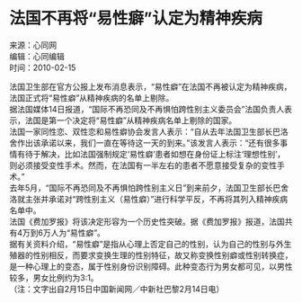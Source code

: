 # 法国不再将“易性癖”认定为精神疾病

来源：心同网  
编辑：心同编辑  
时间：2010-02-15  

法国卫生部在官方公报上发布消息表示，“易性癖”在法国不再被认定为精神疾病，法国正式将“易性癖”从精神疾病的名单上剔除。  
据法国媒体14日报道，“国际不再恐同及不再惧怕跨性别主义委员会”法国负责人表示，法国是第一个决定将“易性癖”从精神疾病名单上剔除的国家。  
法国一家同性恋、双性恋和易性癖协会发言人表示：“自从去年法国卫生部长巴洛舍作出该承诺以来，我们一直在等待这一天的到来。”该发言人表示：“还有很多事情有待于解决，比如法国强制规定‘易性癖’患者如想在身份证上标注‘理想性别’，则必须接受变性手术。然而，在法国有一半左右的患者不愿意接受复杂的变性手术。”  
去年5月，“国际不再恐同及不再惧怕跨性别主义日”到来前夕，法国卫生部长巴舍洛就主张并承诺对“跨性别主义（易性癖）”进行科学平反，不再将其列入精神疾病名单中。  
法国《费加罗报》将该决定形容为一个历史性突破。据《费加罗报》报道，法国共有4万到6万人为“易性癖”。  
据有关资料介绍，“易性癖”是指从心理上否定自己的性别，认为自己的性别与外生殖器的性别相反，而要求变换生理的性别特征，故又称变换性别癖或性别转换症，是一种心理上的变态，属于性别身份识别障碍。此种变态行为男女都可见，以男性较多，男女比例约为3:1。  
（注：文字出自2月15日中国新闻网／中新社巴黎2月14日电）